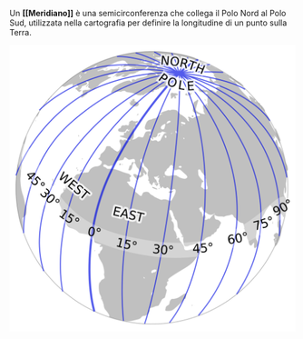 Un **[[Meridiano]]** è una semicirconferenza che collega il Polo Nord al Polo Sud, utilizzata nella cartografia per definire la longitudine di un punto sulla Terra.

![Figura2](../../Utils/Risorse/meridiano1.png)